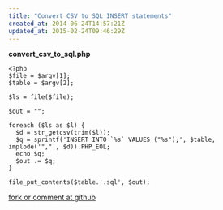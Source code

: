 ```yaml
---
title: "Convert CSV to SQL INSERT statements"
created_at: 2014-06-24T14:57:21Z
updated_at: 2015-02-24T09:46:29Z
---
```


<strong>convert_csv_to_sql.php</strong>

    <?php
    $file = $argv[1];
    $table = $argv[2];
    
    $ls = file($file);
    
    $out = "";
    
    foreach ($ls as $l) {
      $d = str_getcsv(trim($l));
      $q = sprintf('INSERT INTO `%s` VALUES ("%s");', $table, implode('","', $d)).PHP_EOL;
      echo $q;
      $out .= $q;
    }
    
    file_put_contents($table.'.sql', $out);

[fork or comment at github](https://gist.github.com/448fe080a52286a8e7ec)
